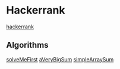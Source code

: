 # Hackerrank

[hackerrank](https://www.hackerrank.com)

## Algorithms

[solveMeFirst](./algorithms/solveMeFirst/readme.md)
[aVeryBigSum](./algorithms/aVeryBigSum/readme.md)
[simpleArraySum](./algorithms/simpleArraySum/readme.md)
